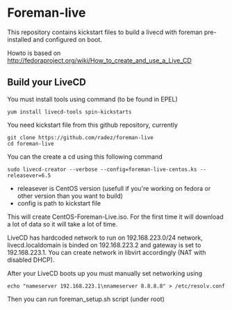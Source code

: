 Foreman-live
============

This repository contains kickstart files to build a livecd with foreman 
pre-installed and configured on boot.

Howto is based on http://fedoraproject.org/wiki/How_to_create_and_use_a_Live_CD

Build your LiveCD
-----------------

You must install tools using command (to be found in EPEL)

    yum install livecd-tools spin-kickstarts

You need kickstart file from this github repository, currently

    git clone https://github.com/radez/foreman-live
    cd foreman-live

You can the create a cd using this following command

    sudo livecd-creator --verbose --config=foreman-live-centos.ks --releasever=6.5

* releasever is CentOS version (usefull if you're working on fedora or other version than you want to build)
* config is path to kickstart file

This will create CentOS-Foreman-Live.iso. For the first time it will download a lot
of data so it will take a lot of time.

LiveCD has hardcoded network to run on 192.168.223.0/24 network, livecd.localdomain 
is binded on 192.168.223.2 and gateway is set to 192.168.223.1. 
You can create network in libvirt accordingly (NAT with disabled DHCP).

After your LiveCD boots up you must manually set networking using

    echo "nameserver 192.168.223.1\nnameserver 8.8.8.8" > /etc/resolv.conf

Then you can run foreman_setup.sh script (under root)
